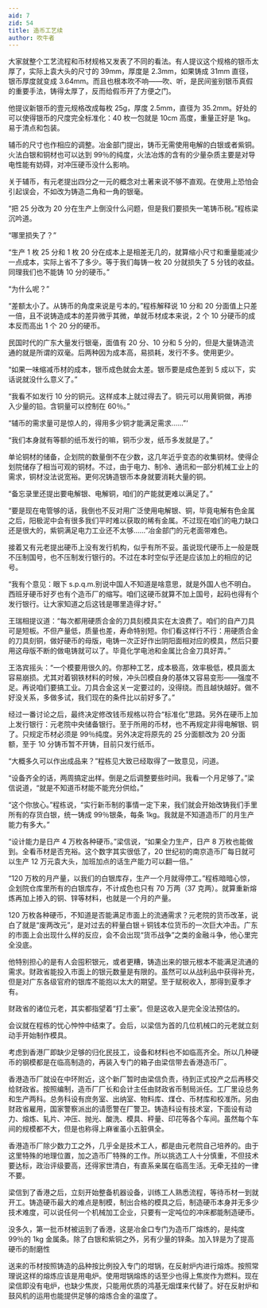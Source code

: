 ```yaml
---
aid: 7
zid: 54
title: 造币工艺续
author: 吹牛者
---
```


大家就整个工艺流程和币材规格又发表了不同的看法。有人提议这个规格的银币太厚了，实际上袁大头的尺寸的 39mm，厚度是 2.3mm，如果铸成 31mm 直径，银币厚度就变成 3.64mm。而且也根本吹不响――吹、听，是民间鉴别银币真假的重要手法，铸得太厚了，反而给假币开了方便之门。

他提议新银币的壹元规格改成每枚 25g，厚度 2.5mm，直径为 35.2mm。好处的可以使得银币的尺度完全标准化：40 枚一包就是 10cm 高度，重量正好是 1kg。易于清点和包装。

辅币的尺寸也作相应的调整。冶金部门提出，铸币无需使用电解的白银或者紫铜。火法白银和铜材也可以达到 99％的纯度，火法冶炼的含有的少量杂质主要是对导电性能有妨碍，对冲压硬币没什么影响。

关于辅币，有元老提出四分之一元的概念对土著来说不够不直观。在使用上恐怕会引起误会，不如改为铸造二角和一角的银毫。

“把 25 分改为 20 分在生产上倒没什么问题，但是我们要损失一笔铸币税。”程栋梁沉吟道。

“哪里损失了？”

“生产 1 枚 25 分和 1 枚 20 分在成本上是相差无几的，就算缩小尺寸和重量能减少一点成本，实际上省不了多少。等于我们每铸一枚 20 分就损失了 5 分钱的收益。同理我们也不能铸 10 分的硬币。”

“为什么呢？”

“差额太小了。从铸币的角度来说是亏本的。”程栋解释说 10 分和 20 分面值上只差一倍，且不说铸造成本的差异微乎其微，单就币材成本来说，2 个 10 分硬币的成本反而高出 1 个 20 分的硬币。

民国时代的广东大量发行银毫，面值有 20 分、10 分和 5 分的，但是大量铸造流通的就是所谓的双毫。后两种因为成本高，易损耗，发行不多。使用更少。

“如果一味缩减币材的成本，银币成色就会太差。银币要是成色差到 5 成以下，实话说就没什么意义了。”

“我看不如发行 10 分的铜元。这样成本上就过得去了。铜元可以用黄铜做，再掺入少量的铅。含铜量可以控制在 60％。”

“辅币的需求量可是惊人的，得用多少铜才能满足需求……”‘

“我们本身就有等额的纸币发行的嘛，铜币少发，纸币多发就是了。”

单论铜材的储备，企划院的数量倒不在少数，这几年近乎变态的收集铜材。使得企划院储存了相当可观的铜材。不过，由于电力、制冷、通讯和一部分机械工业上的需求，铜材没法说宽裕。更何况铸造银币本身就要消耗大量的铜。

“备忘录里还提出要电解银、电解铜，咱们的产能就更难以满足了。”

“要是现在电管够的话，我倒也不反对用广泛使用电解银、铜，毕竟电解有色金属之后，阳极泥中会有很多我们平时难以获取的稀有金属。不过现在咱们的电力缺口还是很大的，紫铜满足电力工业还不太够……”冶金部门的元老面带难色。

接着又有元老提出硬币上没有发行机构，似乎有所不妥。虽说现代硬币上一般是既不压制国号，也不压制发行银行的。不过在本时空似乎还是应该加上的相应的记号。

“我有个意见：眼下 s.p.q.m.别说中国人不知道是啥意思，就是外国人也不明白。西班牙硬币好歹也有个造币厂的缩写。咱们这硬币就算不加上国号，起码也得有个发行银行。让大家知道之后这钱是哪里造得才好。”

王瑞相提议道：“每次都用硬质合金的刀具刻模具实在太浪费了。咱们的自产刀具可是短板。不但产量低，质量也差，寿命特别短。你们看这样行不行：用硬质合金的刀具刻铜，做好硬币的母版，电铸一次正好作出阴阳面相对应的模具，然后只要用这母版不断的做电铸就可以了。毕竟化学电池和金属比合金刀具好弄。”

王洛宾摇头：“一个模要用很久的。你那种工艺，成本极高，效率极低，模具面太容易崩损。尤其对着钢铁材料的时候，冲头凹模自身的基体又容易变形――强度不足。再说咱们要搞工业。刀具合金这关一定要过的，没得绕。而且越快越好。做不好没关系，多做多试，我们现在的条件比以前好多了。”

经过一番讨论之后，最终决定修改钱币规格以符合“标准化”思路。另外在硬币上加上发行银行：元老院中央储备银行。至于所用的币材，也不再规定非得电解银、铜了。只规定币材必须是 99％纯度。另外决定将原先的 25 分面额改为 20 分面额，至于 10 分铸币暂不开铸，目前只发行纸币。

“大概多久可以作出成品来？”程栋见大致已经取得了一致意见，问道。

“设备齐全的话，两周搞定出样。倒是之后调整要些时间。我看一个月足够了。”梁信说道，“就是不知道币材能不能充分供给。”

“这个你放心。”程栋说，“实行新币制的事情一定下来，我们就会开始改铸我们手里所有的存货白银，统一铸成 99％银条，每条 1kg。我就是不知道造币厂的月生产能力有多大。”

“设计能力是日产 4 万枚各种硬币。”梁信说，“如果全力生产，日产 8 万枚也能做到。全看币材是否充裕。这个数字其实很低了，20 世纪初的南京造币厂每日就可以生产 12 万元袁大头，加班加点的话生产能力可以翻一倍。”

“120 万枚的月产量，以我们的白银库存，生产一个月就得停工。”程栋暗暗心惊，企划院仓库里所有的白银库存，不计成色也只有 70 万两（37 克两）。就算重新熔炼再加上掺入的铜、锌等材料，也就是一个月的产量。

120 万枚各种硬币，不知道是否能满足市面上的流通需求？元老院的货币改革，说白了就是“废两改元”，是对过去的秤量白银＋铜钱本位货币的一次巨大冲击。广东的市面上会出现什么样的反应，会不会出现“货币战争”之类的金融斗争，他心里完全没底。

他特别担心的是有人会囤积银元，或者更糟，铸造出来的银元根本不能满足流通的需求。财政省能投入市面上的银元数量是有限的。虽然可以从战利品中获得补充，但是对广东各级官府的银库不能抱以太大的期望。至于赋税收入，那得到夏季才有。

财政省的诸位元老，其实都指望着“打土豪”。但是这收入是完全没法预估的。

会议就在程栋的忧心忡忡中结束了。会后，以梁信为首的几位机械口的元老就立刻动手开始制作模具。

考虑到香港厂即缺少足够的归化民技工，设备和材料也不如临高齐全。所以几种硬币的钢模都是在临高制造的，再装入专门的箱子由梁信带去香港造币厂。

香港造币厂就设在中环附近，这个新厂暂时由梁信负责，待到正式投产之后再移交给财政省。按照编制，造币厂厂长和会计主任由财政省币制局派任。工厂里设总务和生产两科。总务科设有庶务室、出纳室、物料库、煤仓、币材库和校准所。另由财政省雇用，国家警察派出的请愿警在厂警卫。铸造科设有技术室，下面设有动力、熔炼、轧片、冲压、抛光、酸洗、模具、秤量、印花等各个车间。虽然每个车间的规模都不大，但是也称得上麻雀虽小五脏俱全。

香港造币厂除少数力工之外，几乎全是技术工人，都是由元老院自己培养的。由于这里特殊的地理位置，加之造币厂特殊的工作。所以挑选工人十分慎重，不但技术要达标，政治评级要高，还得家世清白，有直系亲属在临高生活。无牵无挂的一律不要。

梁信到了香港之后，立刻开始整备机器设备，训练工人熟悉流程，等待币材一到就开工。铸造硬币最大的难点是制模，制出合格的模具之后，制造硬币本身并无多少技术难度，可以说任何一个机械加工企业，只要有一定吨位的冲床都能制造硬币。

没多久，第一批币材被运到了香港，这是冶金口专门为造币厂熔炼的，是纯度 99％的 1kg 金属条。除了白银和紫铜之外，另有少量的锌条。加入锌是为了提高硬币的耐磨性

送来的币材按照铸造的品种按比例投入专门的坩锅，在反射炉内进行熔炼。按照常理说这样的熔炼应该是用电炉。使用坩锅熔炼的话至少也得上焦炭作为燃料。现在梁信即没有电炉，也缺少焦炭，只能用优质的鸿基无烟煤来代替了。好在反射炉和鼓风机的运用也能提供足够的熔炼合金的温度了。
